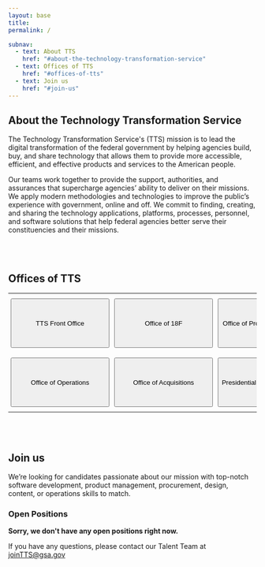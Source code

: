 ```yaml
---
layout: base
title:
permalink: /

subnav:
  - text: About TTS
    href: "#about-the-technology-transformation-service"
  - text: Offices of TTS
    href: "#offices-of-tts"
  - text: Join us
    href: "#join-us"
---
```


## About the Technology Transformation Service

The Technology Transformation Service's (TTS) mission is to lead the digital transformation of the federal government by helping agencies build, buy, and share technology that allows them to provide more accessible, efficient, and effective products and services to the American people.

Our teams work together to provide the support, authorities, and assurances that supercharge agencies’ ability to deliver on their missions. We apply modern methodologies and technologies to improve the public’s experience with government, online and off. We commit to finding, creating, and sharing the technology applications, platforms, processes, personnel, and software solutions that help federal agencies better serve their constituencies and their missions.

<div class="paragraph"><p><br>
<br></p></div>

## Offices of TTS

<style type="text/css">
.tg  {border-collapse:collapse;border-spacing:0;border:none;}
.tg td{font-family:Arial, sans-serif;font-size:14px;padding:10px 5px;border-style:solid;border-width:0px;overflow:hidden;word-break:normal;}
.tg th{font-family:Arial, sans-serif;font-size:14px;font-weight:normal;padding:10px 5px;border-style:solid;border-width:0px;overflow:hidden;word-break:normal;}
.tg .tg-baqh{text-align:center;vertical-align:top}
</style>
<table class="tg">
  <tr>
    <th class="tg-baqh"><a href="https://join.tts.gsa.gov/tts-offices/#tts-front-office"><button style="height:100px;width:200px">TTS Front Office</button></a></th>
    <th class="tg-baqh"><a href="https://join.tts.gsa.gov/tts-offices/#Office of 18F"><button style="height:100px;width:200px">Office of 18F</button></a></th>
    <th class="tg-baqh"><a href="https://join.tts.gsa.gov/tts-offices/#office-of-products-and-programs"><button style="height:100px;width:200px">Office of Products & Programs</button></a></th>
  </tr>
  <tr>
    <td class="tg-baqh"><a href="https://join.tts.gsa.gov/tts-offices/#office-of-operations"><button style="height:100px;width:200px">Office of Operations</button></a></td>
    <td class="tg-baqh"><a href="https://join.tts.gsa.gov/tts-offices/#office-of-acquisitions"><button style="height:100px;width:200px">Office of Acquisitions</button></a></td>
    <td class="tg-baqh"><a href="https://join.tts.gsa.gov/tts-offices/#presidential-innovation-fellows"><button style="height:100px;width:200px">Presidential Innovation Fellows</button></a></td>
  </tr>
</table>

<div class="paragraph"><p><br>
<br></p></div>

## Join us

We’re looking for candidates passionate about our mission with top-notch software development, product management, procurement, design, content, or operations skills to match.

### Open Positions

**Sorry, we don't have any open positions right now.**

If you have any questions, please contact our Talent Team at [joinTTS@gsa.gov](mailto:jointts@gsa.gov)
